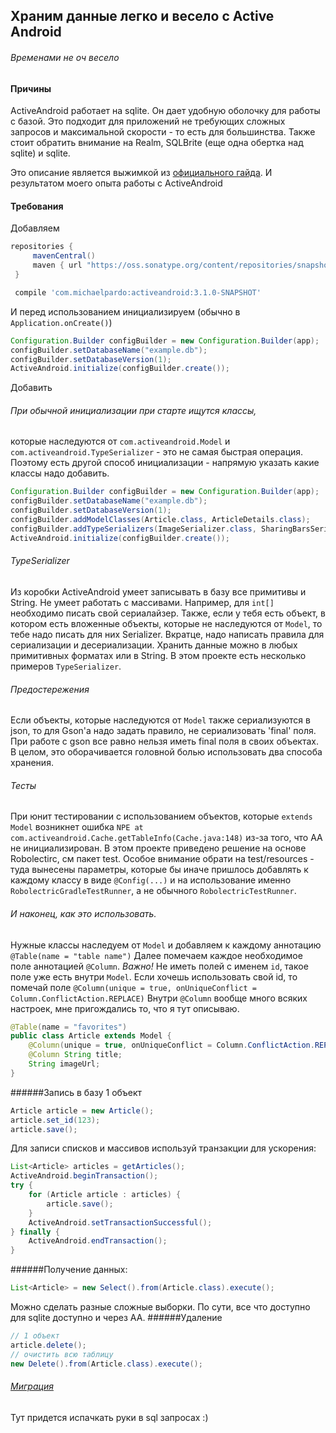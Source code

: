 ## Храним данные легко и весело с Active Android
###### Временами не оч весело

#### Причины
ActiveAndroid работает на sqlite. Он дает удобную оболочку для работы с базой.
Это подходит для приложений не требующих сложных запросов и максимальной скорости - то есть для большинства.
Также стоит обратить внимание на Realm, SQLBrite (еще одна обертка над sqlite) и sqlite.


Это описание является выжимкой из [официального гайда](https://github.com/pardom/ActiveAndroid/wiki/Getting-started).
И результатом моего опыта работы с ActiveAndroid

#### Требования

Добавляем

```groovy
repositories {
     mavenCentral()
     maven { url "https://oss.sonatype.org/content/repositories/snapshots/" }
 }

 compile 'com.michaelpardo:activeandroid:3.1.0-SNAPSHOT'
```

И перед использованием инициализируем (обычно в `Application.onCreate()`)

```java
Configuration.Builder configBuilder = new Configuration.Builder(app);
configBuilder.setDatabaseName("example.db");
configBuilder.setDatabaseVersion(1);
ActiveAndroid.initialize(configBuilder.create());
```

Добавить

###### При обычной инициализации при старте ищутся классы, 
которые наследуются от `com.activeandroid.Model` 
и `com.activeandroid.TypeSerializer` - это не самая быстрая операция. Поэтому есть другой способ инициализации - напрямую указать какие классы надо добавить.


```java
Configuration.Builder configBuilder = new Configuration.Builder(app);
configBuilder.setDatabaseName("example.db");
configBuilder.setDatabaseVersion(1);
configBuilder.addModelClasses(Article.class, ArticleDetails.class);
configBuilder.addTypeSerializers(ImageSerializer.class, SharingBarsSerializer.class, SharingSerializer.class);
ActiveAndroid.initialize(configBuilder.create());

```

###### TypeSerializer
Из коробки ActiveAndroid умеет записывать в базу все примитивы и String.
Не умеет работать с массивами. Например, для `int[]` необходимо писать свой сериалайзер.
Также, если у тебя есть объект, в котором есть вложенные объекты, которые не наследуются от `Model`,
то тебе надо писать для них Serializer. Вкратце, надо написать правила для сериализации и десериализации.
Хранить данные можно в любых примитивных форматах или в String. В этом проекте есть несколько примеров `TypeSerializer`.


###### Предостережения
Если объекты, которые наследуются от `Model` также сериализуются в json, то для Gson'а надо задать правило, не сериализовать 'final' поля.
При работе с gson все равно нельзя иметь final поля в своих объектах. В целом, это оборачивается головной болью использовать два способа хранения.

###### Тесты
При юнит тестировании с использованием объектов, которые `extends Model` возникнет ошибка `NPE at com.activeandroid.Cache.getTableInfo(Cache.java:148)` из-за того, что AA не инициализирован.
В этом проекте приведено решение на основе Robolectirc, см пакет test. Особое внимание обрати на test/resources - туда вынесены параметры, которые бы иначе пришлось добавлять к каждому классу в виде
`@Config(...)` и на использование именно `RobolectricGradleTestRunner`, а не обычного `RobolectricTestRunner`.

###### И наконец, как это использовать.
Нужные классы наследуем от `Model` и добавляем к каждому аннотацию `@Table(name = "table name")`
Далее помечаем каждое необходимое поле аннотацией `@Column`. _Важно!_ Не иметь полей с именем `id`, такое поле уже есть внутри `Model`.
Если хочешь использовать свой id, то помечай поле `@Column(unique = true, onUniqueConflict = Column.ConflictAction.REPLACE)`
Внутри `@Column` вообще много всяких настроек, мне пригождались то, что я тут описываю.
```java
@Table(name = "favorites")
public class Article extends Model {
    @Column(unique = true, onUniqueConflict = Column.ConflictAction.REPLACE) long _id;
    @Column String title;
    String imageUrl;
}
```

######Запись в базу
1 объект
```java
Article article = new Article();
article.set_id(123);
article.save();
```

Для записи списков и массивов используй транзакции для ускорения:
```java
List<Article> articles = getArticles();
ActiveAndroid.beginTransaction();
try {
    for (Article article : articles) {
        article.save();
    }
    ActiveAndroid.setTransactionSuccessful();
} finally {
    ActiveAndroid.endTransaction();
}
```
######Получение данных:
```java
List<Article> = new Select().from(Article.class).execute();
```
Можно сделать разные сложные выборки. По сути, все что доступно для sqlite доступно и через AA.
######Удаление
```java
// 1 объект
article.delete();
// очистить всю таблицу
new Delete().from(Article.class).execute();
```

###### [Миграция](https://github.com/pardom/ActiveAndroid/wiki/Schema-migrations)
Тут придется испачкать руки в sql запросах :)
